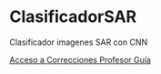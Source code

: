 # ClasificadorSAR
Clasificador imagenes SAR con CNN

[Acceso a Correcciones Profesor Guía](https://github.com/CraigTask/ClasificadorSAR/blob/Correcciones/Clasificador_EduCarrasco.ipynb)
